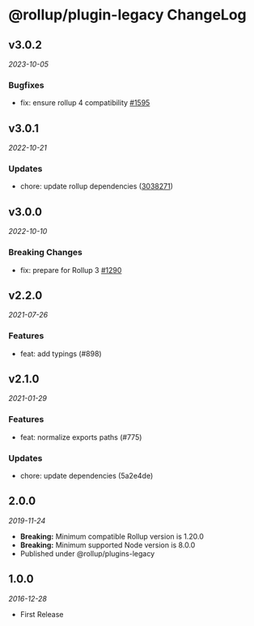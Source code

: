 # @rollup/plugin-legacy ChangeLog

## v3.0.2

_2023-10-05_

### Bugfixes

- fix: ensure rollup 4 compatibility [#1595](https://github.com/rollup/plugins/pull/1595)

## v3.0.1

_2022-10-21_

### Updates

- chore: update rollup dependencies ([3038271](https://github.com/rollup/plugins/commit/303827191ede6b2e4eade96c6968ed16a587683f))

## v3.0.0

_2022-10-10_

### Breaking Changes

- fix: prepare for Rollup 3 [#1290](https://github.com/rollup/plugins/pull/1290)

## v2.2.0

_2021-07-26_

### Features

- feat: add typings (#898)

## v2.1.0

_2021-01-29_

### Features

- feat: normalize exports paths (#775)

### Updates

- chore: update dependencies (5a2e4de)

## 2.0.0

_2019-11-24_

- **Breaking:** Minimum compatible Rollup version is 1.20.0
- **Breaking:** Minimum supported Node version is 8.0.0
- Published under @rollup/plugins-legacy

## 1.0.0

_2016-12-28_

- First Release

<!-- Auto-update: 2025-10-17T11:22:32.098881 -->
